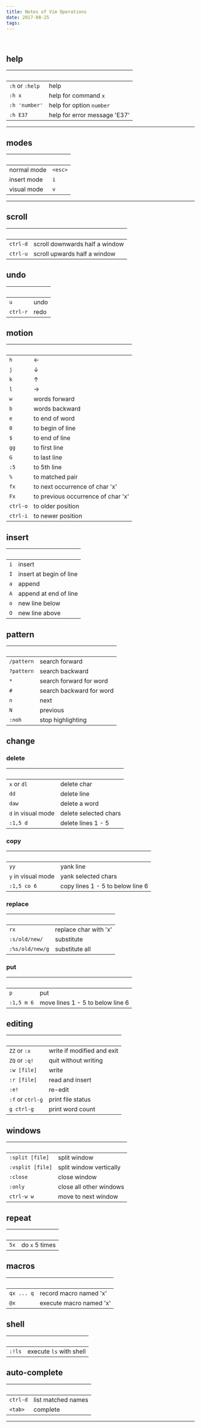 ```yaml
---
title: Notes of Vim Operations
date: 2017-08-25
tags:
---
```


&nbsp;

<!-- more -->

## help

| &nbsp;          | &nbsp;                       |
| --------------- | ---------------------------- |
| `:h` or `:help` | help                         |
| `:h x`          | help for command `x`         |
| `:h 'number'`   | help for option `number`     |
| `:h E37`        | help for error message 'E37' |

---

## modes

| &nbsp;      | &nbsp;  |
| ----------- | ------- |
| normal mode | `<esc>` |
| insert mode | `i`     |
| visual mode | `v`     |

---

## scroll

| &nbsp;   | &nbsp;                         |
| -------- | ------------------------------ |
| `ctrl-d` | scroll downwards half a window |
| `ctrl-u` | scroll upwards half a window   |

## undo

| &nbsp;   | &nbsp; |
| -------- | ------ |
| `u`      | undo   |
| `ctrl-r` | redo   |

## motion

| &nbsp;   | &nbsp;                             |
| -------- | ---------------------------------- |
| `h`      | ←                                  |
| `j`      | ↓                                  |
| `k`      | ↑                                  |
| `l`      | →                                  |
| `w`      | words forward                      |
| `b`      | words backward                     |
| `e`      | to end of word                     |
| `0`      | to begin of line                   |
| `$`      | to end of line                     |
| `gg`     | to first line                      |
| `G`      | to last line                       |
| `:5`     | to 5th line                        |
| `%`      | to matched pair                    |
| `fx`     | to next occurrence of char 'x'     |
| `Fx`     | to previous occurrence of char 'x' |
| `ctrl-o` | to older position                  |
| `ctrl-i` | to newer position                  |

## insert

| &nbsp; | &nbsp;                  |
| ------ | ----------------------- |
| `i`    | insert                  |
| `I`    | insert at begin of line |
| `a`    | append                  |
| `A`    | append at end of line   |
| `o`    | new line below          |
| `O`    | new line above          |

## pattern

| &nbsp;     | &nbsp;                   |
| ---------- | ------------------------ |
| `/pattern` | search forward           |
| `?pattern` | search backward          |
| `*`        | search forward for word  |
| `#`        | search backward for word |
| `n`        | next                     |
| `N`        | previous                 |
| `:noh`     | stop highlighting        |

## change

### delete

| &nbsp;             | &nbsp;                |
| ------------------ | --------------------- |
| `x` or `dl`        | delete char           |
| `dd`               | delete line           |
| `daw`              | delete a word         |
| `d` in visual mode | delete selected chars |
| `:1,5 d`           | delete lines 1 - 5    |

### copy

| &nbsp;             | &nbsp;                           |
| ------------------ | -------------------------------- |
| `yy`               | yank line                        |
| `y` in visual mode | yank selected chars              |
| `:1,5 co 6`        | copy lines 1 - 5 to below line 6 |

### replace

| &nbsp;          | &nbsp;                |
| --------------- | --------------------- |
| `rx`            | replace char with 'x' |
| `:s/old/new/`   | substitute            |
| `:%s/old/new/g` | substitute all        |

### put

| &nbsp;     | &nbsp;                           |
| ---------- | -------------------------------- |
| `p`        | put                              |
| `:1,5 m 6` | move lines 1 - 5 to below line 6 |

## editing

| &nbsp;           | &nbsp;                     |
| ---------------- | -------------------------- |
| `ZZ` or `:x`     | write if modified and exit |
| `ZQ` or `:q!`    | quit without writing       |
| `:w [file]`      | write                      |
| `:r [file]`      | read and insert            |
| `:e!`            | re-edit                    |
| `:f` or `ctrl-g` | print file status          |
| `g ctrl-g`       | print word count           |

## windows

| &nbsp;           | &nbsp;                  |
| ---------------- | ----------------------- |
| `:split [file]`  | split window            |
| `:vsplit [file]` | split window vertically |
| `:close`         | close window            |
| `:only`          | close all other windows |
| `ctrl-w w`       | move to next window     |

## repeat

| &nbsp; | &nbsp;         |
| ------ | -------------- |
| `5x`   | do `x` 5 times |

## macros

| &nbsp;     | &nbsp;                  |
| ---------- | ----------------------- |
| `qx ... q` | record macro named 'x'  |
| `@x`       | execute macro named 'x' |

## shell

| &nbsp; | &nbsp;                  |
| ------ | ----------------------- |
| `:!ls` | execute `ls` with shell |

## auto-complete

| &nbsp;   | &nbsp;             |
| -------- | ------------------ |
| `ctrl-d` | list matched names |
| `<tab>`  | complete           |

---
